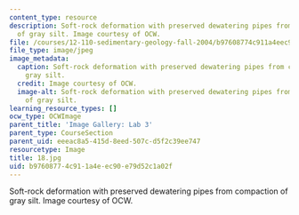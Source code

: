 ```yaml
---
content_type: resource
description: Soft-rock deformation with preserved dewatering pipes from compaction
  of gray silt. Image courtesy of OCW.
file: /courses/12-110-sedimentary-geology-fall-2004/b97608774c911a4eec90e79d52c1a02f_18.jpg
file_type: image/jpeg
image_metadata:
  caption: Soft-rock deformation with preserved dewatering pipes from compaction of
    gray silt.
  credit: Image courtesy of OCW.
  image-alt: Soft-rock deformation with preserved dewatering pipes from compaction
    of gray silt.
learning_resource_types: []
ocw_type: OCWImage
parent_title: 'Image Gallery: Lab 3'
parent_type: CourseSection
parent_uid: eeeac8a5-415d-8eed-507c-d5f2c39ee747
resourcetype: Image
title: 18.jpg
uid: b9760877-4c91-1a4e-ec90-e79d52c1a02f
---
```

Soft-rock deformation with preserved dewatering pipes from compaction of gray silt. Image courtesy of OCW.

